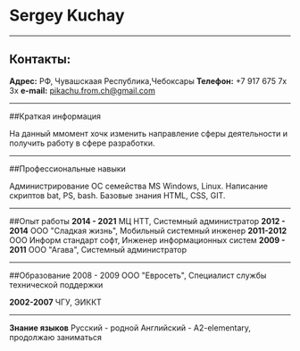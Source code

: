 # Sergey Kuchay

***
## Контакты:

**Адрес:** РФ, Чувашскаая Республика,Чебоксары
**Телефон:** +7 917 675 7х 3х
**e-mail:** pikachu.from.ch@gmail.com

***
##Краткая информация

На данный ммомент хочк изменить направление сферы деятельности и получить работу в сфере разработки. 

***

##Профессиональные навыки

Администрирование OC семейства MS Windows, Linux. Написание скриптов bat, PS, bash.
Базовые знания HTML, CSS, GIT.

***
##Опыт работы
**2014 - 2021** МЦ НТТ, Системный администратор
**2012 - 2014** ООО "Сладкая жизнь", Мобильный системный инженер
**2011-2012** ООО Информ стандарт софт, Инженер информационных систем
**2009 - 2011** ООО "Агава", Системный администратор
***
##Образование
2008 - 2009 ООО "Евросеть", Специалист службы технической поддержки

**2002-2007** ЧГУ, ЭИККТ


***

**Знание языков**
Русский - родной
Английский - A2-elementary, продолжаю заниматься
